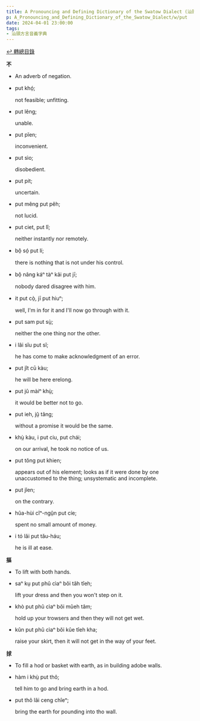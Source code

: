 ```yaml
---
title: A Pronouncing and Defining Dictionary of the Swatow Dialect (汕頭方言音義字典) / put
p: A_Pronouncing_and_Defining_Dictionary_of_the_Swatow_Dialect/w/put
date: 2024-04-01 23:00:00
tags: 
- 汕頭方言音義字典
---
```


[↩️ 轉總目錄](/A_Pronouncing_and_Defining_Dictionary_of_the_Swatow_Dialect)


**不**
- An adverb of negation.

- put khó̤;

  not feasible; unfitting.

- put lêng;

  unable.

- put pĭen;

  inconvenient.

- put sìo;

  disobedient.

- put pit;

  uncertain.

- put mêng put pêh;

  not lucid.

- put ciet, put lî;

  neither instantly nor remotely.

- bô̤ só̤ put lí;

  there is nothing that is not under his control.

- bô̤ nâng káⁿ tàⁿ kâi put jī;

  nobody dared disagree with him.

- it put cò̤, jī put hiuⁿ;

  well, I'm in for it and I'll now go through with it.

- put sam put sṳ̀;

  neither the one thing nor the other.

- i lâi sĭu put sĭ;

  he has come to make acknowledgment of an error.

- put jît cū kàu;

  he will be here erelong.

- put jû màiⁿ khṳ̀;

  it would be better not to go.

- put ieh, jṳ̂ tâng;

  without a promise it would be the same.

- khṳ̀ kàu, i put ciu, put chái;

  on our arrival, he took no notice of us.

- put tŏng put khien;

  appears out of his element; looks as if it were done by one unaccustomed to the thing; unsystematic and incomplete.

- put jîen;

  on the contrary.

- hûa-hùi cîⁿ-ngṳ̂n put cíe;

  spent no small amount of money.

- i tó lăi put tău-háu;

  he is ill at ease.

**摳**
- To lift with both hands.

- saⁿ kṳ put phû cìaⁿ bŏi tâh tîeh;

  lift your dress and then you won't step on it.

- khò put phû cìaⁿ bŏi mûeh tâm;

  hold up your trowsers and then they will not get wet.

- kûn put phû cìaⁿ bŏi kûe tîeh kha;

  raise your skirt, then it will not get in the way of your feet. 

**捄**
- To fill a hod or basket with earth, as in building adobe walls.

- hàm i khṳ̀ put thô;

  tell him to go and bring earth in a hod.

- put thô lâi ceng chîeⁿ;

  bring the earth for pounding into tho wall.